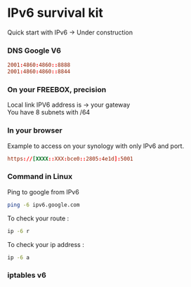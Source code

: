 # IPv6 survival kit
Quick start with IPv6 -> Under construction

### DNS Google V6 ###
```conf
2001:4860:4860::8888
2001:4860:4860::8844
```

### On your FREEBOX, precision ###    
Local link IPV6 address is -> your gateway   
You have 8 subnets with /64

### In your browser ###   
Example to access on your synology with only IPv6 and port.   
```conf
https://[XXXX::XXX:bce0::2805:4e1d]:5001
```

### Command in Linux ###
Ping to google from IPv6
```bash
ping -6 ipv6.google.com
```

To check your route :   
```bash
ip -6 r
```

To check your ip address :   
```bash
ip -6 a
```

### iptables v6 ###

